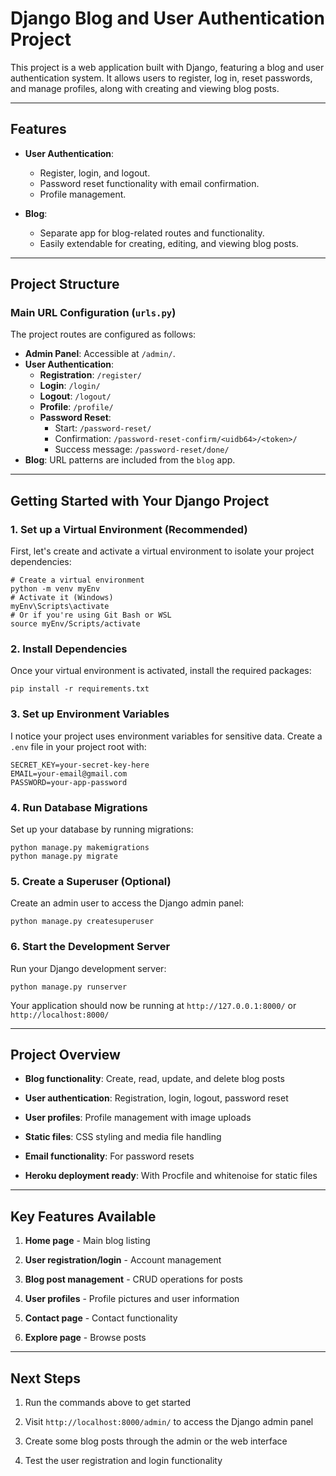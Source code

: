 # Django Blog and User Authentication Project

This project is a web application built with Django, featuring a blog and user authentication system. It allows users to register, log in, reset passwords, and manage profiles, along with creating and viewing blog posts.

---

## Features

- **User Authentication**: 
  - Register, login, and logout.
  - Password reset functionality with email confirmation.
  - Profile management.

- **Blog**: 
  - Separate app for blog-related routes and functionality.
  - Easily extendable for creating, editing, and viewing blog posts.

---

## Project Structure

### Main URL Configuration (`urls.py`)

The project routes are configured as follows:
- **Admin Panel**: Accessible at `/admin/`.
- **User Authentication**:
  - **Registration**: `/register/`
  - **Login**: `/login/`
  - **Logout**: `/logout/`
  - **Profile**: `/profile/`
  - **Password Reset**:
    - Start: `/password-reset/`
    - Confirmation: `/password-reset-confirm/<uidb64>/<token>/`
    - Success message: `/password-reset/done/`
- **Blog**: URL patterns are included from the `blog` app.

---

## Getting Started with Your Django Project

### 1\. **Set up a Virtual Environment** (Recommended)

First, let's create and activate a virtual environment to isolate your project dependencies:

```
# Create a virtual environment
python -m venv myEnv
# Activate it (Windows)
myEnv\Scripts\activate
# Or if you're using Git Bash or WSL
source myEnv/Scripts/activate
```

### 2\. **Install Dependencies**

Once your virtual environment is activated, install the required packages:


```
pip install -r requirements.txt
```

### 3\. **Set up Environment Variables**

I notice your project uses environment variables for sensitive data. Create a `.env` file in your project root with:

```
SECRET_KEY=your-secret-key-here
EMAIL=your-email@gmail.com
PASSWORD=your-app-password
```

### 4\. **Run Database Migrations**

Set up your database by running migrations:

```
python manage.py makemigrations
python manage.py migrate
```

### 5\. **Create a Superuser** (Optional)

Create an admin user to access the Django admin panel:


```
python manage.py createsuperuser
```

### 6\. **Start the Development Server**

Run your Django development server:

```
python manage.py runserver
```

Your application should now be running at `http://127.0.0.1:8000/` or `http://localhost:8000/`

- - -

## Project Overview

*   **Blog functionality**: Create, read, update, and delete blog posts
    
*   **User authentication**: Registration, login, logout, password reset
    
*   **User profiles**: Profile management with image uploads
    
*   **Static files**: CSS styling and media file handling
    
*   **Email functionality**: For password resets
    
*   **Heroku deployment ready**: With Procfile and whitenoise for static files
    

- - -

## Key Features Available

1.  **Home page** - Main blog listing
    
2.  **User registration/login** - Account management
    
3.  **Blog post management** - CRUD operations for posts
    
4.  **User profiles** - Profile pictures and user information
    
5.  **Contact page** - Contact functionality
    
6.  **Explore page** - Browse posts
    

- - -

## Next Steps

1.  Run the commands above to get started
    
2.  Visit `http://localhost:8000/admin/` to access the Django admin panel
    
3.  Create some blog posts through the admin or the web interface
    
4.  Test the user registration and login functionality
